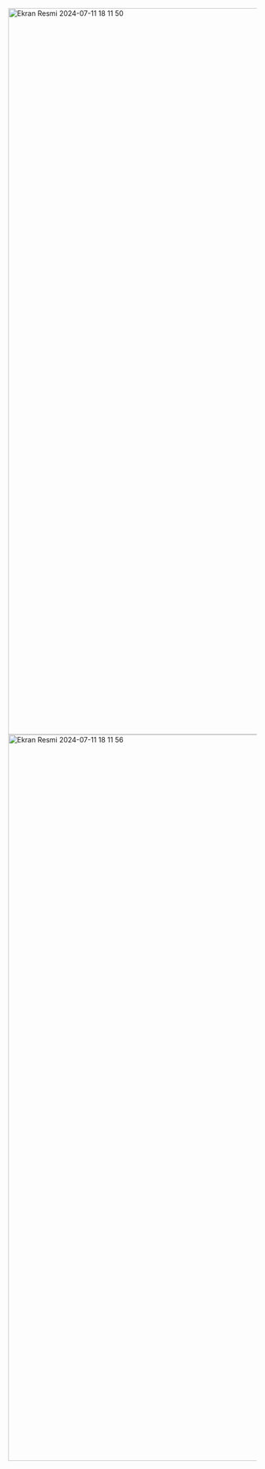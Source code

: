 <img width="1470" alt="Ekran Resmi 2024-07-11 18 11 50" src="https://github.com/zeyyildm/ogrenci-sistemi/assets/118806943/53454e3f-7c57-4847-ab72-e7e212c8e580">
<img width="1470" alt="Ekran Resmi 2024-07-11 18 11 56" src="https://github.com/zeyyildm/ogrenci-sistemi/assets/118806943/c6e50276-ada6-41a5-832a-3535ccf01dbd">
